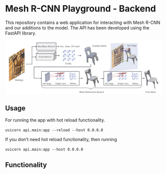 # Mesh R-CNN Playground - Backend

This repository contains a web application for interacting with Mesh R-CNN and our additions to the model. The API has been developed using the FastAPI library.


![Mesh R-CNN Archiecture](mesh_arch.png)


## Usage

For running the app with hot reload functionality.

`uvicorn api.main:app --reload --host 0.0.0.0`

If you don't need hot reload functionality, then running

`uvicorn api.main:app --host 0.0.0.0`


## Functionality

